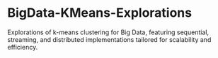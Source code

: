 # BigData-KMeans-Explorations
Explorations of k-means clustering for Big Data, featuring sequential, streaming, and distributed implementations tailored for scalability and efficiency.
